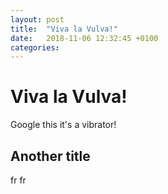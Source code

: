 ```yaml
---
layout: post
title:  "Viva la Vulva!"
date:   2018-11-06 12:32:45 +0100
categories:
---
```


# Viva la Vulva!
Google this it's a vibrator!

## Another title
fr fr
